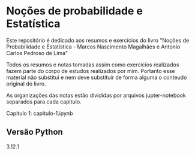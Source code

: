 # Noções de probabilidade e Estatística
Este repositório é dedicado aos resumos e exercícios do livro "Noções de Probabilidade e Estatística - Marcos Nascimento Magalhães e Antonio Carlos Pedroso de Lima"

Todos os resumos e notas tomadas assim como exercicios realizados fazem parte do corpo de estudos realizados por mim. Portanto esse material não substitui e nem deve substituir de forma alguma o conteudo original do livro. 

As organizações das notas estão divididas por arquivos jupter-notebook separados para cada capitulo.  

Capitulo 1: capitulo-1.ipynb  

## Versão Python
3.12.1

